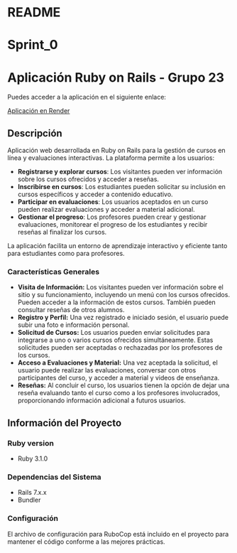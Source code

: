 # README
# Sprint_0
 # Aplicación Ruby on Rails - Grupo 23

Puedes acceder a la aplicación en el siguiente enlace:

[Aplicación en Render](https://two024-2-grupo-23.onrender.com)

## Descripción

Aplicación web desarrollada en Ruby on Rails para la gestión de cursos en línea y evaluaciones interactivas. La plataforma permite a los usuarios:

- **Registrarse y explorar cursos**: Los visitantes pueden ver información sobre los cursos ofrecidos y acceder a reseñas.
- **Inscribirse en cursos**: Los estudiantes pueden solicitar su inclusión en cursos específicos y acceder a contenido educativo.
- **Participar en evaluaciones**: Los usuarios aceptados en un curso pueden realizar evaluaciones y acceder a material adicional.
- **Gestionar el progreso**: Los profesores pueden crear y gestionar evaluaciones, monitorear el progreso de los estudiantes y recibir reseñas al finalizar los cursos.

La aplicación facilita un entorno de aprendizaje interactivo y eficiente tanto para estudiantes como para profesores.

### Características Generales
- **Visita de Información:** Los visitantes pueden ver información sobre el sitio y su funcionamiento, incluyendo un menú con los cursos ofrecidos. Pueden acceder a la información de estos cursos. También pueden consultar reseñas de otros alumnos.
- **Registro y Perfil:** Una vez registrado e iniciado sesión, el usuario puede subir una foto e información personal. 
- **Solicitud de Cursos:** Los usuarios pueden enviar solicitudes para integrarse a uno o varios cursos ofrecidos simultáneamente. Estas solicitudes pueden ser aceptadas o rechazadas por los profesores de los cursos.
- **Acceso a Evaluaciones y Material:** Una vez aceptada la solicitud, el usuario puede realizar las evaluaciones, conversar con otros participantes del curso, y acceder a material y videos de enseñanza.
- **Reseñas:** Al concluir el curso, los usuarios tienen la opción de dejar una reseña evaluando tanto el curso como a los profesores involucrados, proporcionando información adicional a futuros usuarios.
  
## Información del Proyecto
### Ruby version

- Ruby 3.1.0

### Dependencias del Sistema

- Rails 7.x.x
- Bundler

### Configuración

El archivo de configuración para RuboCop está incluido en el proyecto para mantener el código conforme a las mejores prácticas.



 



